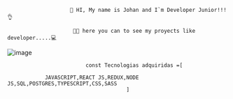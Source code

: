                         🤟 HI, My name is Johan and I`m Developer Junior!!!👌
                            
                         👨‍💻 here you can to see my proyects like developer.....💻
        

                              
                              
  ![image](https://user-images.githubusercontent.com/94276353/198192024-b6f80c6f-7c99-4da2-bb20-9f9170c543d3.png)


                             const Tecnologias adquiridas =[
                   
                JAVASCRIPT,REACT JS,REDUX,NODE JS,SQL,POSTGRES,TYPESCRIPT,CSS,SASS
                                          ]

